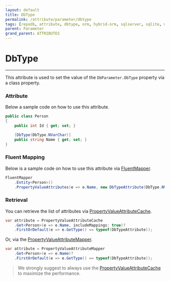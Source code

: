 ```yaml
---
layout: default
title: DbType
permalink: /attribute/parameter/dbtype
tags: [repodb, attribute, dbtype, orm, hybrid-orm, sqlserver, sqlite, mysql, postgresql]
parent: Parameter
grand_parent: ATTRIBUTES
---
```


# DbType

---

This attribute is used to set the value of the `DbParameter.DbType` property via a class property.

### Attribute

Below a sample code on how to use this attribute.

```csharp
public class Person
{
    public int Id { get; set; }

    [DbType(DbType.NVarChar)]
    public string Name { get; set; }
}
```

### Fluent Mapping

Below is a sample code on how to use this attribute via [FluentMapper](/mapper/fluentmapper).

```csharp
FluentMapper
    .Entity<Person>()
    .PropertyValueAttributes(e => e.Name, new DbTypeAttribute(DbType.NVarChar));
```

### Retrieval

You can retrieve the list of attributes via [PropertyValueAttributeCache](/cacher/propertyvalueattributecache).

```csharp
var attribute = PropertyValueAttributeCache
    .Get<Person>(e => e.Name, includeMappings: true)?
    .FirstOrDefault(e => e.GetType() == typeof(DbTypeAttribute));
```

Or, via the [PropertyValueAttributeMapper](/mapper/propertyvalueattributemapper).

```csharp
var attribute = PropertyValueAttributeMapper
    .Get<Person>(e => e.Name)?
    .FirstOrDefault(e => e.GetType() == typeof(DbTypeAttribute));
```

> We strongly suggest to always use the [PropertyValueAttributeCache](/cacher/propertyvalueattributecache) to maximize the performance.

